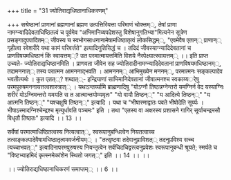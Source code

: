 +++
title = "31 ज्योतिराद्यधिष्ठानाधिकरणम्"

+++
सश्रेष्ठानां प्राणानां ब्रह्मणानां ब्रह्मण उत्पत्तिरियत्ता परिमाणं चोक्त्तम््, तेषां प्राणा नामग्न्यादिदेवताधिष्ठितत्वं च पूर्वमेव "अभिमानिव्यपदेशस्तु विशेषानुगतिभ्या"मित्यनेन सूत्रेण प्रसङ्गादुपपादितम्् जीवस्य च स्वभोगसाधनानामेषामधिष्ठातृत्वं लोकसिद्धम््, "एवमेवैष एतान्् प्राणान्् गृहीत्वा स्वेशरीरे यथा कामं परिवर्त्तते" इत्यादिनुतिसिद्धं च । तदिदं जीवस्याग्न्यादिदेवतानां च प्राणविषयमधिष्ठानं किं स्वायत्तम््? उत परमात्मायत्तमिति विशये नैरपेक्ष्यात्स्वायत्तम्् ।। इति प्राप्त उच्यते- ज्योतिराद्यधिष्ठानमिति । प्राणवता जीवेन सह ज्योतिरादीनामग्न्यादिदेवतानां प्राणविषयमधिष्ठानम््, तदामननात्् तस्य परात्मन आमननाद्भवति । आमननम्् आभिमुख्येन मननम््, परमात्मनः सङ्कल्पादेव भवतीत्यर्थः । कुत एतत््? शब्दात््- इन्द्रियाणां साभिमानिदेवतानां जीवात्मनश्च स्वकाय्यर्ेषु परमपुरुषमननायत्तत्वशास्त्रात्् । यथाऽन्तर्य्यामि ब्राह्मणादिषु "योऽग्नौ तिष्ठन्नग्नेन्तरो यमग्निर्न वेद यस्याग्निः शरीरं योऽग्निमन्तरो यमयति स त आत्मान्तयोम्यमृतः" "यो वायौ तिष्ठन््" "य आदित्ये तिष्ठन््" "य आत्मनि तिष्ठन््" "यश्चक्षुषि तिष्ठन््" इत्यादि । यथा च "भीषास्माद्वातः पवते भीषोदेति सूर्य्यः । भीषाऽस्मादग्निश्चेन्द्रश्च मृत्युर्धावति पञ्चमः" इति । तथा "एतस्य वा अक्षरस्य प्रशासने गागिर् सूर्याचन्द्रमसौ विधृतौ तिष्ठतः" इत्यादि ।। 13 ।।

सर्वेषां परमात्माधिष्ठितत्वस्य नित्यत्वात््, स्वरूपानुबन्धित्वेन नियतत्वाच्च तत्सङ्कल्पादेवैषामधिष्ठातृत्वमवर्जनीयम्् । "तत्सृष्टवा तदेवानुप्राविशत्् तदनुप्रविश्य सच्च त्यच्चाभवत््" इत्यादिनापरमपुरुषस्य नियन्तृत्वेन सर्वचिदचिद्वस्त्वनुप्रवेशः स्वरूपानुबन्धी श्रूयते; स्मर्यते च "विष्टभ्याहमिदं कृत्स्नमेकांशेन स्थितो जगत््" इति ।। 14 ।। ।।

।। ज्योतिराद्यधिष्ठानाधिकरणं समाप्तम्् ।। 6 ।।